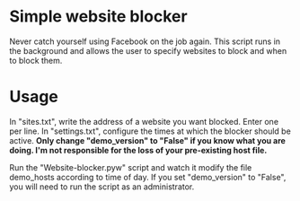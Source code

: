 # Simple website blocker

Never catch yourself using Facebook on the job again. This script runs in the background and allows the user to specify websites to block and when to block them.

# Usage

In "sites.txt", write the address of a website you want blocked. Enter one per line.
In "settings.txt", configure the times at which the blocker should be active. **Only change "demo_version" to "False" if you know what you are doing. I'm not responsible for the loss of your pre-existing host file.**

Run the "Website-blocker.pyw" script and watch it modify the file demo_hosts according to time of day. If you set "demo_version" to "False", you will need to run the script as an administrator.
